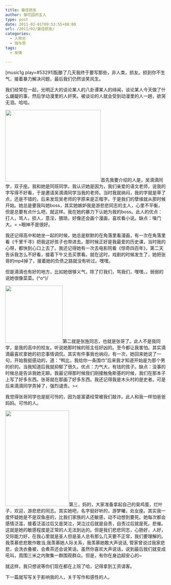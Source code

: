 ```yaml
---
title: 最佳损友
author: 御花园的主人
type: post
date: 2011-02-01T09:53:55+08:00
url: /2011/02/最佳损友/
categories:
  - 人物志
  - 独与思
tags:
  - 友情

---
```

[music1g play=#53291]酝酿了几天我终于要写那些，非人类，损友。损到你不生气，接着暴力解决问题，最后我们仍然谈笑风生。

我们经常在一起，光明正大的谈论某人的八卦谭某人的绯闻，谈论某人今天做了什么龌龊的事，然后学动漫里的人奸笑。被谈论的人就会受到动漫里的人一趟，欲哭无泪。哈哈。

<a href="http://landlord.tk/wp-content/uploads/2011/02/p.jpg" class="highslide-image" onclick="return hs.expand(this);"><img class="alignleft size-medium wp-image-104" title="p" src="http://landlord.tk/wp-content/uploads/2011/02/p-300x225.jpg" alt="" width="300" height="225" srcset="/wp-content/uploads/2011/02/p-300x225.jpg 300w, /wp-content/uploads/2011/02/p.jpg 320w" sizes="(max-width: 300px) 100vw, 300px" /></a>首先我要介绍的人是，吴滴滴同学，双子座。我和她是同班同学。我认识她是因为，我们亲爱的语文老师，说我的字写得不好看，于是邀请吴滴滴同学当我的老师。当时我就纳闷，我的字就是草了点，还是不错的，后来发现吴老师的字原来是正楷字。于是我们的孽缘就从那时候开始。她总是要我叫她boss，其实她嫉妒我是游悲悲同志的主人，心里不平衡，但是总要有点什么吧，就这样。我在她的暴力下认她为我的boss。此人的优点：打人，骂人，损人，意淫，猥琐，好像还会画个漫画，喜欢看小说。缺点：嗓门大。= =眼神不是很好。

我还记得高中和她坐一起的时候，她总是默默的在角落里看漫画，有一次在角落里看《千里千寻》把我这好孩子也带进去。那时候正好是我最爱的历史课，当时我的心呀，都快到心口上去了。我还记得她有一次去电影院看《惊奇四百年》，第二天告诉我怎么不好看，接着下午又去买票看。就在这时，戏剧的时候发生了，她把张哥的mp4掉了，接着她的负债之路就没有听过。嘿嘿。

但是滴滴也有好的地方，比如她很够义气，除了打我们，骂我们，嘿嘿、。弱弱的说她很像菜菜。\(^o^)/

<a href="http://landlord.tk/wp-content/uploads/2011/02/0.jpeg" class="highslide-image" onclick="return hs.expand(this);"><img class="alignleft size-full wp-image-105" title="0" src="http://landlord.tk/wp-content/uploads/2011/02/0.jpeg" alt="" width="180" height="180" srcset="/wp-content/uploads/2011/02/0.jpeg 180w, /wp-content/uploads/2011/02/0-150x150.jpg 150w" sizes="(max-width: 180px) 100vw, 180px" /></a>第二就是张旌同志，也就是张哥了。此人不是我同学，是我的高中的校友。听说她那时候的班主任好凶的。至今都让我害怕。其实滴滴最喜欢拿她的初恋事情调侃。其实有件事我也纳闷，有一次，她回来她说了一句，开始我挺感动的，道：“鸭比，我给你一条围巾”后来我才知道开始是为那个男的织的。当我知道后我就抑郁了很久。优点：力气大，有钱的孩子。缺点：没事的时候总是告诉我她无聊。我最记得那时候我们刚接触兔斯基的时候，我们在那本子上写了好多东西。张哥就在那画了好多东西。我还记得我是木头村的是史者。可是后来滴滴同学弄掉了，强烈谴责。><

我觉得张哥同学也是挺可怜的，因为是富婆经常被我们敲诈。此人和我一样怕爸爸妈妈。可怜的人。

<p style="text-align: left;">
  <a href="http://landlord.tk/wp-content/uploads/2011/02/http_imgloadCAA1LQX1.jpg" class="highslide-image" onclick="return hs.expand(this);"><img class="alignleft size-medium wp-image-106" title="http_imgloadCAA1LQX1" src="http://landlord.tk/wp-content/uploads/2011/02/http_imgloadCAA1LQX1-200x300.jpg" alt="" width="200" height="300" srcset="/wp-content/uploads/2011/02/http_imgloadCAA1LQX1-200x300.jpg 200w, /wp-content/uploads/2011/02/http_imgloadCAA1LQX1.jpg 533w" sizes="(max-width: 200px) 100vw, 200px" /></a>第三，妈的，大家准备拿起自己的臭鸡蛋，烂叶子，欢迎，游悲悲的同志。其实她吧，名字挺好听的，游梦曦，处女座。其实我一度怀疑她是不是双鱼座的，比我们家族的人还敏感，动不动想到要死。她每次都会感情泛滥，接着泛滥过后又是哭泣，哭泣过后就是自责，自责过后就是死。悲催。这就是她的敏感程度是正常的人无法到达的。但是我们悲悲同志，心肠好，人好，交际能力好，在我心里就是圣人但是圣人总有那么几天要不正常，我们要理解的。我羡慕悲悲敢作敢当,我羡慕她人际关系，我羡慕她敢大声说话, 管家曾说过我家悲悲，会洗衣叠被，会煮茶还会说笑话。虽然你喜欢大声说话，说到最后我们就变成吼叫，周围三米之内聚集一群围观群众。但是，有你在身边超安心的~
</p>

就这样，我只想说等你们现在都在上班了哈，记得拿到工资请客。

下一篇就写写关于影响我的人，关于写作和感性的人。
